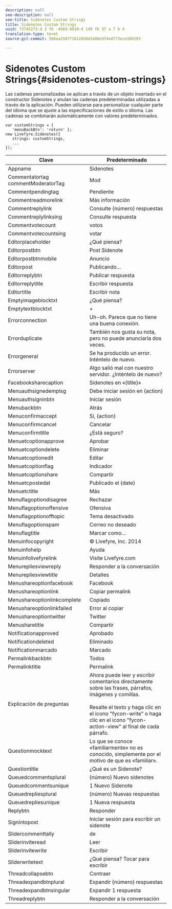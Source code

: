 ```yaml
---
description: null
seo-description: null
seo-title: Sidenotes Custom Strings
title: Sidenotes Custom Strings
uuid: 73745273-d 3 fb -4569-8910-d 149 fb 37 a 7 b 4
translation-type: tm+mt
source-git-commit: 566ea2587f101202045488e9f4edf73ece100293

---
```



# Sidenotes Custom Strings{#sidenotes-custom-strings}

Las cadenas personalizadas se aplican a través de un objeto insertado en el constructor Sidenotes y anulan las cadenas predeterminadas utilizadas a través de la aplicación. Pueden utilizarse para personalizar cualquier parte del idioma que se ajuste a las especificaciones de estilo o idioma. Las cadenas se combinarán automáticamente con valores predeterminados.

```
var customStrings = { 
   'menuBackBtn': 'return' }; 
new Livefyre.Sidenotes({ 
   strings: customStrings, 
   ...  
});
```

| Clave | Predeterminado |
|---|---|
| Appname | Sidenotes |
| Commentatortag commentModeratorTag | Mod |
| Commentpendingtag | Pendiente |
| Commentreadmorelink | Más información |
| Commentreplylink | Consulte {número} respuestas |
| Commentreplylinksing | Consulte respuesta |
| Commentvotecount | votos |
| Commentvotecountsing | votar |
| Editorplaceholder | ¿Qué piensa? |
| Editorpostbtn | Post Sidenote |
| Editorpostbtnmobile | Anuncio |
| Editorpost | Publicando… |
| Editorreplybtn | Publicar respuesta |
| Editorreplytitle | Escribir respuesta |
| Editortitle | Escribir nota |
| Emptyimageblocktxt | ¿Qué piensa? |
| Emptytextblocktxt | + |
| Errorconnection | Uh-oh. Parece que no tiene una buena conexión. |
| Errorduplicate | También nos gusta su nota, pero no puede anunciarla dos veces. |
| Errorgeneral | Se ha producido un error. Inténtelo de nuevo. |
| Errorserver | Algo salió mal con nuestro servidor. ¿Inténtelo de nuevo? |
| Facebooksharecaption | Sidenotes en «{title}» |
| Menuauthsignedemplsg | Debe iniciar sesión en {action} |
| Menuauthsigninbtn | Iniciar sesión |
| Menubackbtn | Atrás |
| Menuconfirmaccept | Sí, {action} |
| Menuconfirmcancel | Cancelar |
| Menuconfirmtitle | ¿Está seguro? |
| Menuetcoptionapprove | Aprobar |
| Menuetcoptiondelete | Eliminar |
| Menuetcoptionedit | Editar |
| Menuetcoptionflag | Indicador |
| Menuetcoptionshare | Compartir |
| Menuetcpostedat | Publicado el {date} |
| Menuetctitle | Más |
| Menuflagoptiondisagree | Rechazar |
| Menuflagoptionoffensive | Ofensiva |
| Menuflagoptionofftopic | Tema desactivado |
| Menuflagoptionspam | Correo no deseado |
| Menuflagtitle | Marcar como… |
| Menuinfocopyright | © Livefyre, Inc. 2014 |
| Menuinfohelp | Ayuda |
| Menuinfolivefyrelink | Visite Livefyre.com |
| Menurepliesviewreply | Responder a la conversación |
| Menurepliesviewtitle | Detalles |
| Menushareoptionfacebook | Facebook |
| Menushareoptionlink | Copiar permalink |
| Menushareoptionlinkcomplete | Copiado |
| Menushareoptionlinkfailed | Error al copiar |
| Menushareoptiontwitter | Twitter |
| Menusharetitle | Compartir |
| Notificationapproved | Aprobado |
| Notificationdeleted | Eliminado |
| Notificationmarcado | Marcado |
| Permalinkbackbtn | Todos |
| Permalinktitle | Permalink |
| Explicación de preguntas | Ahora puede leer y escribir comentarios directamente sobre las frases, párrafos, imágenes y comillas.<br><br>Resalte el texto y haga clic en el icono "fycon-write" o haga clic en el icono "fycon-action-view" al final de cada párrafo. |
| Questionmocktext | Lo que se conoce «familiarmente» no es conocido, simplemente por el motivo de que es «familiar». |
| Questiontitle | ¿Qué es un Sidenote? |
| Queuedcommentsplural | {número} Nuevo sidenotes |
| Queuedcommentsunique | 1 Nuevo Sidenote |
| Queuedrepliesplural | {número} Nuevas respuestas |
| Queuedrepliesunique | 1 Nueva respuesta |
| Replybtn | Responder |
| Signintopost | Iniciar sesión para escribir un sidenote |
| Slidercommenttally | de |
| Sliderinviteread | Leer |
| Sliderinvitewrite | Escribir |
| Sliderwritetext | ¿Qué piensa? Tocar para escribir |
| Threadcollapsebtn | Contraer |
| Threadexpandbtnplural | Expandir {número} respuestas |
| Threadexpandbtnsingular | Expandir 1 respuesta |
| Threadreplybtn | Responder a la conversación |
